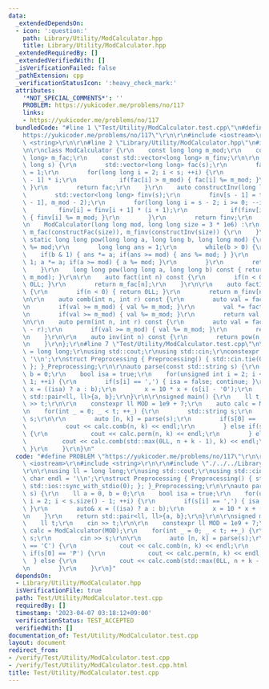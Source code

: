 ```yaml
---
data:
  _extendedDependsOn:
  - icon: ':question:'
    path: Library/Utility/ModCalculator.hpp
    title: Library/Utility/ModCalculator.hpp
  _extendedRequiredBy: []
  _extendedVerifiedWith: []
  _isVerificationFailed: false
  _pathExtension: cpp
  _verificationStatusIcon: ':heavy_check_mark:'
  attributes:
    '*NOT_SPECIAL_COMMENTS*': ''
    PROBLEM: https://yukicoder.me/problems/no/117
    links:
    - https://yukicoder.me/problems/no/117
  bundledCode: "#line 1 \"Test/Utility/ModCalculator.test.cpp\"\n#define PROBLEM \"\
    https://yukicoder.me/problems/no/117\"\r\n\r\n#include <iostream>\r\n#include\
    \ <string>\r\n\r\n#line 2 \"Library/Utility/ModCalculator.hpp\"\n#include <vector>\r\
    \n\r\nclass ModCalculator {\r\n    const long long m_mod;\r\n    const std::vector<long\
    \ long> m_fac;\r\n    const std::vector<long long> m_finv;\r\n\r\n    auto constructFac(long\
    \ long s) {\r\n        std::vector<long long> fac(s);\r\n        fac[0] = fac[1]\
    \ = 1;\r\n        for(long long i = 2; i < s; ++i) {\r\n            fac[i] = fac[i\
    \ - 1] * i;\r\n            if(fac[i] > m_mod) { fac[i] %= m_mod; }\r\n       \
    \ }\r\n        return fac;\r\n    }\r\n    auto constructInv(long long s) {\r\n\
    \        std::vector<long long> finv(s);\r\n        finv[s - 1] = this->pow(m_fac[s\
    \ - 1], m_mod - 2);\r\n        for(long long i = s - 2; i >= 0; --i) {\r\n   \
    \         finv[i] = finv[i + 1] * (i + 1);\r\n            if(finv[i] > m_mod)\
    \ { finv[i] %= m_mod; }\r\n        }\r\n        return finv;\r\n    }\r\npublic:\r\
    \n    ModCalculator(long long mod, long long size = 3 * 1e6) :\r\n        m_mod(mod),\
    \ m_fac(constructFac(size)), m_finv(constructInv(size)) {\r\n    }\r\n\r\n   \
    \ static long long pow(long long a, long long b, long long mod) {\r\n        a\
    \ %= mod;\r\n        long long ans = 1;\r\n        while(b > 0) {\r\n        \
    \    if(b & 1) { ans *= a; if(ans >= mod) { ans %= mod; } }\r\n            b >>=\
    \ 1; a *= a; if(a >= mod) { a %= mod; }\r\n        }\r\n        return ans;\r\n\
    \    }\r\n    long long pow(long long a, long long b) const { return pow(a, b,\
    \ m_mod); }\r\n\r\n    auto fact(int n) const {\r\n        if(n < 0) { return\
    \ 0LL; }\r\n        return m_fac[n];\r\n    }\r\n\r\n    auto factInv(int n) const\
    \ {\r\n        if(n < 0) { return 0LL; }\r\n        return m_finv[n];\r\n    }\r\
    \n\r\n    auto comb(int n, int r) const {\r\n        auto val = fact(n) * factInv(r);\r\
    \n        if(val >= m_mod) { val %= m_mod; }\r\n        val *= factInv(n - r);\r\
    \n        if(val >= m_mod) { val %= m_mod; }\r\n        return val;\r\n    }\r\
    \n\r\n    auto perm(int n, int r) const {\r\n        auto val = fact(n) * factInv(n\
    \ - r);\r\n        if(val >= m_mod) { val %= m_mod; }\r\n        return val;\r\
    \n    }\r\n\r\n    auto inv(int n) const {\r\n        return pow(n, m_mod - 2);\r\
    \n    }\r\n};\r\n#line 7 \"Test/Utility/ModCalculator.test.cpp\"\n\r\nusing ll\
    \ = long long;\r\nusing std::cout;\r\nusing std::cin;\r\nconstexpr char endl =\
    \ '\\n';\r\nstruct Preprocessing { Preprocessing() { std::cin.tie(0); std::ios::sync_with_stdio(0);\
    \ }; }_Preprocessing;\r\n\r\nauto parse(const std::string s) {\r\n    ll a = 0,\
    \ b = 0;\r\n    bool isa = true;\r\n    for(unsigned int i = 2; i < s.size() -\
    \ 1; ++i) {\r\n        if(s[i] == ',') { isa = false; continue; }\r\n        auto&\
    \ x = ((isa) ? a : b);\r\n        x = 10 * x + (s[i] - '0');\r\n    }\r\n    return\
    \ std::pair<ll, ll>{a, b};\r\n}\r\n\r\nsigned main() {\r\n    ll t;\r\n    cin\
    \ >> t;\r\n\r\n    constexpr ll MOD = 1e9 + 7;\r\n    auto calc = ModCalculator(MOD);\r\
    \n    for(int _ = 0; _ < t; ++_) {\r\n        std::string s;\r\n        cin >>\
    \ s;\r\n\r\n        auto [n, k] = parse(s);\r\n        if(s[0] == 'C') {\r\n \
    \           cout << calc.comb(n, k) << endl;\r\n        } else if(s[0] == 'P')\
    \ {\r\n            cout << calc.perm(n, k) << endl;\r\n        } else {\r\n  \
    \          cout << calc.comb(std::max(0LL, n + k - 1), k) << endl;\r\n       \
    \ }\r\n    }\r\n}\n"
  code: "#define PROBLEM \"https://yukicoder.me/problems/no/117\"\r\n\r\n#include\
    \ <iostream>\r\n#include <string>\r\n\r\n#include \"./../../Library/Utility/ModCalculator.hpp\"\
    \r\n\r\nusing ll = long long;\r\nusing std::cout;\r\nusing std::cin;\r\nconstexpr\
    \ char endl = '\\n';\r\nstruct Preprocessing { Preprocessing() { std::cin.tie(0);\
    \ std::ios::sync_with_stdio(0); }; }_Preprocessing;\r\n\r\nauto parse(const std::string\
    \ s) {\r\n    ll a = 0, b = 0;\r\n    bool isa = true;\r\n    for(unsigned int\
    \ i = 2; i < s.size() - 1; ++i) {\r\n        if(s[i] == ',') { isa = false; continue;\
    \ }\r\n        auto& x = ((isa) ? a : b);\r\n        x = 10 * x + (s[i] - '0');\r\
    \n    }\r\n    return std::pair<ll, ll>{a, b};\r\n}\r\n\r\nsigned main() {\r\n\
    \    ll t;\r\n    cin >> t;\r\n\r\n    constexpr ll MOD = 1e9 + 7;\r\n    auto\
    \ calc = ModCalculator(MOD);\r\n    for(int _ = 0; _ < t; ++_) {\r\n        std::string\
    \ s;\r\n        cin >> s;\r\n\r\n        auto [n, k] = parse(s);\r\n        if(s[0]\
    \ == 'C') {\r\n            cout << calc.comb(n, k) << endl;\r\n        } else\
    \ if(s[0] == 'P') {\r\n            cout << calc.perm(n, k) << endl;\r\n      \
    \  } else {\r\n            cout << calc.comb(std::max(0LL, n + k - 1), k) << endl;\r\
    \n        }\r\n    }\r\n}"
  dependsOn:
  - Library/Utility/ModCalculator.hpp
  isVerificationFile: true
  path: Test/Utility/ModCalculator.test.cpp
  requiredBy: []
  timestamp: '2023-04-07 03:18:12+09:00'
  verificationStatus: TEST_ACCEPTED
  verifiedWith: []
documentation_of: Test/Utility/ModCalculator.test.cpp
layout: document
redirect_from:
- /verify/Test/Utility/ModCalculator.test.cpp
- /verify/Test/Utility/ModCalculator.test.cpp.html
title: Test/Utility/ModCalculator.test.cpp
---
```

